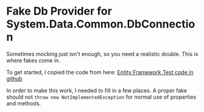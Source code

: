 # Fake Db Provider for System.Data.Common.DbConnection

Sometimes mocking just isn't enough, so you need a realistic double. This is where fakes come in.

To get started, I copied the code from here:
[Entity Framework Test code in github](https://github.com/aspnet/EntityFrameworkCore/tree/master/test/EFCore.Relational.Tests/TestUtilities/FakeProvider)

In order to make this work, I needed to fill in a few places. A proper fake should not `throw new NotImplementedException` for normal use of properties and methods. 